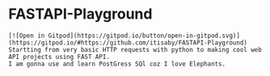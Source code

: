 # FASTAPI-Playground
    [![Open in Gitpod](https://gitpod.io/button/open-in-gitpod.svg)](https://gitpod.io/#https://github.com/itisaby/FASTAPI-Playground)
    Startting from very basic HTTP requests with python to making cool web API projects using FAST API.
    I am gonna use and learn PostGress SQl coz I love Elephants. 